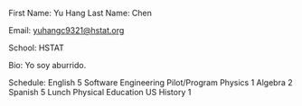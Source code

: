 First Name: Yu Hang
Last Name: Chen

Email: yuhangc9321@hstat.org

School: HSTAT

Bio: Yo soy aburrido.

Schedule:
English 5
Software Engineering Pilot/Program
Physics 1
Algebra 2
Spanish 5
Lunch
Physical Education
US History 1